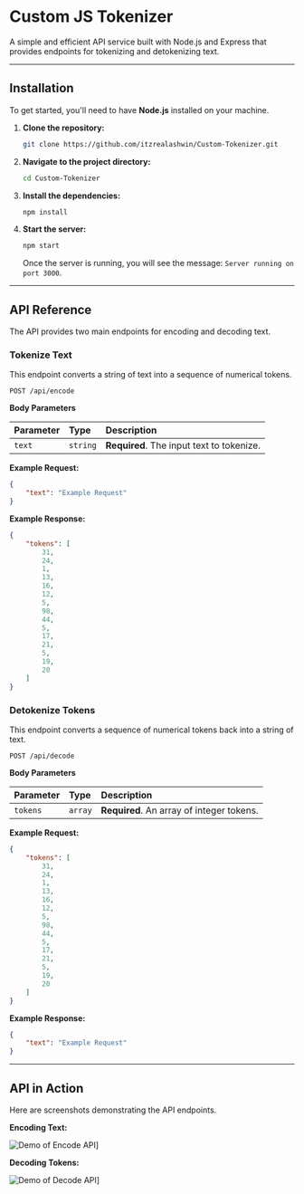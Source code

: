 # Custom JS Tokenizer

A simple and efficient API service built with Node.js and Express that provides endpoints for tokenizing and detokenizing text.

---

## Installation

To get started, you'll need to have **Node.js** installed on your machine.

1.  **Clone the repository:**
    ```bash
    git clone https://github.com/itzrealashwin/Custom-Tokenizer.git
    ```

2.  **Navigate to the project directory:**
    ```bash
    cd Custom-Tokenizer
    ```

3.  **Install the dependencies:**
    ```bash
    npm install
    ```

4.  **Start the server:**
    ```bash
    npm start
    ```
    Once the server is running, you will see the message: `Server running on port 3000`.

---

## API Reference

The API provides two main endpoints for encoding and decoding text.

### Tokenize Text

This endpoint converts a string of text into a sequence of numerical tokens.

```http
POST /api/encode
```

**Body Parameters**

| Parameter | Type     | Description                            |
| :-------- | :------- | :------------------------------------- |
| `text`    | `string` | **Required**. The input text to tokenize. |

**Example Request:**

```json
{
    "text": "Example Request"
}
```

**Example Response:**

```json
{
    "tokens": [
        31,
        24,
        1,
        13,
        16,
        12,
        5,
        98,
        44,
        5,
        17,
        21,
        5,
        19,
        20
    ]
}
```

### Detokenize Tokens

This endpoint converts a sequence of numerical tokens back into a string of text.

```http
POST /api/decode
```

**Body Parameters**

| Parameter | Type    | Description                               |
| :-------- | :------ | :---------------------------------------- |
| `tokens`  | `array` | **Required**. An array of integer tokens. |

**Example Request:**

```json
{
    "tokens": [
        31,
        24,
        1,
        13,
        16,
        12,
        5,
        98,
        44,
        5,
        17,
        21,
        5,
        19,
        20
    ]
}
```

**Example Response:**

```json
{
    "text": "Example Request"
}
```

---

## API in Action

Here are screenshots demonstrating the API endpoints.

**Encoding Text:**

![Demo of Encode API](https://i.postimg.cc/D0xkw6jw/Screenshot-2025-08-12-130610.png)]

**Decoding Tokens:**

![Demo of Decode API](https://i.postimg.cc/qMFSDzWS/Screenshot-2025-08-12-130944.png)]
